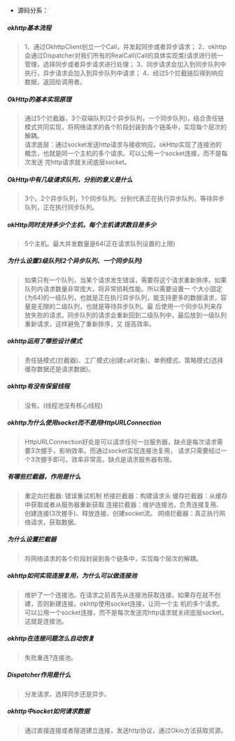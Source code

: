 
* 源码分系： [](../../../third_frame/OkHttp3.md)


##### okhttp基本流程
> 1、通过OkhttpClient创立一个Call，并发起同步或者异步请求；
> 2、okhttp会通过Dispatcher对我们所有的RealCall(Call的具体实现类)请求进行统一管理，选择同步或者异步请求进行处理；
> 3、同步请求会加入到同步队列中执行，异步请求会加入到异步队列中请求；
> 4、经过5个拦截链后得到响应数据，返回给调用者。

##### OkHttp的基本实现原理
> 通过5个拦截器，3个双端队列(2个异步队列，一个同步队列)，结合责任链模式共同实现，将网络请求的各个阶段封装到各个链条中，实现每个层次的解耦。  
> 请求底层：通过socket发送http请求与接收响应。okHttp实现了连接池的概念，也就是同一个主机的多个请求。可以公用一个socket连接，而不是每次发送
> 完http请求就关闭底层socket。

##### OkHttp中有几级请求队列，分别的意义是什么
> 3个。2个异步队列，1个同步队列。分别代表正在执行异步队列，等待异步队列，正在执行同步队列。

##### okHttp同时支持多少个主机，每个主机请求数目是多少
> 5个主机。最大并发数量是64(正在请求队列设置的上限)

##### 为什么设置3级队列(2个异步队列、一个同步队列)
> 如果只有一个队列，当某个请求发生错误，需要将这个请求重新排序。如果队列内请求数量非常庞大，将非常损耗性能。所以需要设置一
> 个大小固定(为64)的一级队列，也就是正在执行异步队列，能支持更多的数据请求，容量是无限的二级队列，也就是等待异步队列。最
> 后使用一个同步队列来存放失败的请求。同步队列的请求会重新回到二级队列中，最后放到一级队列重新请求，这样避免了重新排序，又
> 提高效率。

##### okhttp运用了哪些设计模式
> 责任链模式(拦截器)、工厂模式(创建call对象)、单例模式、策略模式(选择缓存数据还是请求数据)。

##### okhttp有没有保留线程
> 没有。(线程池没有核心线程)

##### okhttp为什么使用socket而不是用HttpURLConnection
> HttpURLConnection好处是可以请求任何一台服务器，缺点是每次请求需要3次握手，影响效率。而通过socket实现连接池复用，
> 请求只需要经过一个3次握手即可。效率非常高，缺点是请求服务器有限。

##### 有哪些拦截器，作用是什么
> 重定向拦截器: 错误重试机制
> 桥接拦截器：构建请求头
> 缓存拦截器：从缓存中获取或者从服务器重新获取
> 连接拦截器：维护连接池，负责连接复用、创建连接(3次握手)、释放连接、创建socket流。
> 网络拦截器：真正执行网络请求，获取数据。

##### 为什么设置拦截器
> 将网络请求的各个阶段封装到各个链条中，实现每个层次的解耦。

##### okhttp如何实现连接复用，为什么可以做连接池
> 维护了一个连接池。在请求之前首先从连接池获取连接，如果存在就不创建，否则新建连接。okhttp使用socket连接，让同一个主
> 机的多个请求。可以公用一个socket连接，而不是每次发送完http请求就关闭底层socket。这就是连接池。

##### okhttp在连接问题怎么自动恢复
> 失败重连?连接池。

##### Dispatcher作用是什么
> 分发请求，选择同步还是异步。

##### okhttp中socket如何请求数据
> 通过直接连接或者隧道建立连接，发送http协议，通过Okio方法获取资源。
